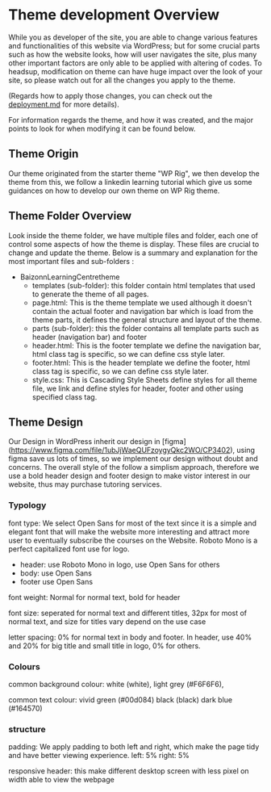 # Theme development Overview

While you as developer of the site, you are able to change various features and functionalities of this website via
WordPress;
but for some crucial parts such as how the website looks, how will user navigates the site,
plus many other important factors are only able to be applied with altering of codes.
To headsup, modification on theme can have huge impact over the look of your site,
so please watch out for all the changes you apply to the theme.

(Regards how to apply those changes, you can check out the [deployment.md](/deployment.md) for more details).

For information regards the theme, and how it was created, and the major points to look for when modifying it can be
found below.

## Theme Origin

Our theme originated from the starter theme "WP Rig", we then develop the theme from this, we follow a linkedin learning tutorial which give us some guidances on how to develop our own theme on WP Rig theme.

## Theme Folder Overview

Look inside the theme folder, we have multiple files and folder, each one of control some aspects of how the theme is
display. These files are crucial to change and update the theme. Below is a summary and explanation for the most
important files and sub-folders :

- BaizonnLearningCentretheme
    - templates (sub-folder): this folder contain html templates that used to generate the theme of all pages.
    - page.html: This is the theme template we used although it doesn't contain the actual footer and navigation bar
      which is load from the theme parts, it defines the general structure and layout of the theme.
    - parts (sub-folder): this the folder contains all template parts such as header (navigation bar) and footer
    - header.html: This is the footer template we define the navigation bar, html class tag is specific, so we can define
      css style later.
    - footer.html: This is the header template we define the footer, html class tag is specific, so we can define css
      style later.
    - style.css: This is Cascading Style Sheets define styles for all theme file, we link and define styles for header,
      footer and other using specified class tag.

## Theme Design

Our Design in WordPress inherit our design in [figma] (https://www.figma.com/file/1ubJjWaeQUFzoygyQkc2WO/CP3402), using figma save us lots of times, so we implement our design without doubt and concerns. The overall style of the follow a simplism approach, therefore we use a bold header design and footer design to make vistor interest in our website, thus may purchase tutoring services.


### Typology

font type:
We select Open Sans for most of the text since it is a simple and elegant font that will make the website more
interesting and attract more user to eventually subscribe the courses on the Website. Roboto Mono is a perfect capitalized font use for logo.

- header: use Roboto Mono in logo, use Open Sans for others
- body: use Open Sans
- footer use Open Sans

font weight: Normal for normal text, bold for header

font size: seperated for normal text and different titles, 32px for most of normal text, and size for titles vary depend on the use case

letter spacing: 0% for normal text in body and footer. In header, use 40% and 20% for big title and small title in logo,
0% for others.

### Colours

common background colour:
white (white),
light grey (#F6F6F6),

common text colour:
vivid green (#00d084)
black (black)
dark blue (#164570)

### structure


padding:
We apply padding to both left and right, which make the page tidy and have better viewing experience.
left: 5%
right: 5%

responsive header: this make different desktop screen with less pixel on width able to view the webpage

